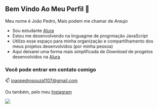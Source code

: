 ## Bem Vindo Ao Meu Perfil 💙

Meu nome é João Pedro, Mais podem me chamar de *Araujo*

- Sou estudante [Alura](https://www.alura.com.br)
- Estou me desenvolvendo na linguagme de progrmação JavaScript
- Utilizo esse espaço para minha organização e compartilhamento dos meus projetos desenvolvidos (por minha pessoa)
- Aqui deixarei uma forma mais simplificada de *Download* de progetos desenvolvidos na [Alura](https://www.alura.com.br)

### Você pode entrar em contato comigo

📫 joaopedrosouza1107@gmail.com

Ou também, pelo meu [Instagram](https://www.instagram.com/_araujo017?igsh=c2s3emxxZjZoMmFo&utm_source=qr)

![](https://media1.tenor.com/m/rKLBka9zl5UAAAAd/yeah-excellent.gif)
